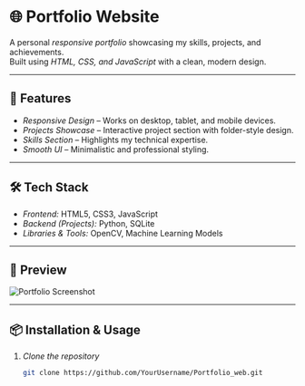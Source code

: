 # 🌐 Portfolio Website

A personal *responsive portfolio* showcasing my skills, projects, and achievements.  
Built using *HTML, CSS, and JavaScript* with a clean, modern design.

---

## 🚀 Features
- *Responsive Design* – Works on desktop, tablet, and mobile devices.
- *Projects Showcase* – Interactive project section with folder-style design.
- *Skills Section* – Highlights my technical expertise.
- *Smooth UI* – Minimalistic and professional styling.

---

## 🛠 Tech Stack
- *Frontend:* HTML5, CSS3, JavaScript
- *Backend (Projects):* Python, SQLite
- *Libraries & Tools:* OpenCV, Machine Learning Models

---

## 📸 Preview
![Portfolio Screenshot](img/portfolio-preview.jpg)

---

## 📦 Installation & Usage

1. *Clone the repository*
   ```bash
   git clone https://github.com/YourUsername/Portfolio_web.git
